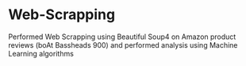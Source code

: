 # Web-Scrapping
Performed Web Scrapping using Beautiful Soup4 on Amazon product reviews (boAt Bassheads 900) and performed analysis using Machine Learning algorithms
